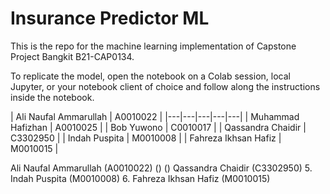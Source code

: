 # Insurance Predictor ML
This is the repo for the machine learning implementation of Capstone Project Bangkit B21-CAP0134.

To replicate the model, open the notebook on a Colab session, local Jupyter, or your notebook client of choice and follow along the instructions inside the notebook.

| Ali Naufal Ammarullah | A0010022 |
|---|---|---|---|---|
| Muhammad Hafizhan | A0010025 |
| Bob Yuwono | C0010017 |
| Qassandra Chaidir | C3302950 |
| Indah Puspita | M0010008 |
| Fahreza Ikhsan Hafiz | M0010015 |

Ali Naufal Ammarullah 		(A0010022)
 		()
 			()
Qassandra Chaidir 		(C3302950) 
		5. Indah Puspita 			(M0010008)
		6. Fahreza Ikhsan Hafiz 		(M0010015)
